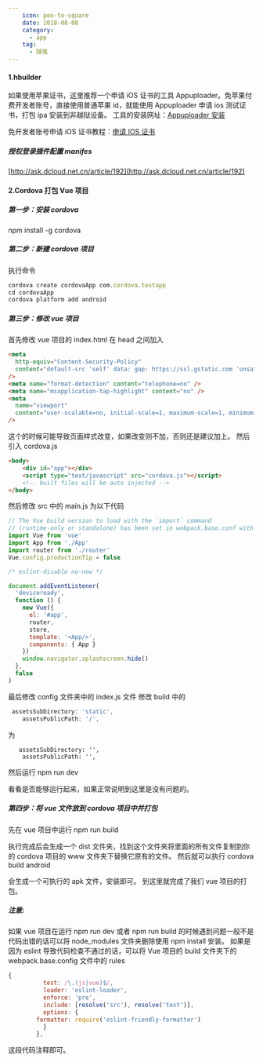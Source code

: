 ```yaml
---
    icon: pen-to-square
    date: 2018-08-08
    category: 
      - app
    tag:
      - 随笔
---
```


#### 1.hbuilder

如果使用苹果证书，这里推荐一个申请 iOS 证书的工具 Appuploader。免苹果付费开发者账号，直接使用普通苹果 id，就能使用 Appuploader 申请 ios 测试证书，打包 ipa 安装到非越狱设备。
工具的安装网址：[Appuploader 安装](http://www.applicationloader.net/blog/zh/72.html)

免开发者账号申请 iOS 证书教程：[申请 IOS 证书](http://www.applicationloader.net/blog/zh/1073.html)

##### 授权登录插件配置 manifes

[http://ask.dcloud.net.cn/article/192](http://ask.dcloud.net.cn/article/192)

#### 2.Cordova 打包 Vue 项目

##### 第一步：安装 cordova

npm install -g cordova

##### 第二步：新建 cordova 项目

执行命令

```js
cordova create cordovaApp com.cordova.testapp
cd cordovaApp
cordova platform add android
```

##### 第三步：修改 vue 项目

首先修改 vue 项目的 index.html 在 head 之间加入

```html
<meta
  http-equiv="Content-Security-Policy"
  content="default-src 'self' data: gap: https://ssl.gstatic.com 'unsafe-eval'; style-src 'self' 'unsafe-inline'; media-src *; img-src 'self' data: content:;"
/>
<meta name="format-detection" content="telephone=no" />
<meta name="msapplication-tap-highlight" content="no" />
<meta
  name="viewport"
  content="user-scalable=no, initial-scale=1, maximum-scale=1, minimum-scale=1, width=device-width"
/>
```

这个的时候可能导致页面样式改变，如果改变则不加，否则还是建议加上。
然后引入 cordova.js

```HTML
<body>
    <div id="app"></div>
    <script type="text/javascript" src="cordova.js"></script>
    <!-- built files will be auto injected -->
</body>

```

然后修改 src 中的 main.js 为以下代码

```js
// The Vue build version to load with the `import` command
// (runtime-only or standalone) has been set in webpack.base.conf with an alias.
import Vue from 'vue'
import App from './App'
import router from './router'
Vue.config.productionTip = false

/* eslint-disable no-new */

document.addEventListener(
  'deviceready',
  function () {
    new Vue({
      el: '#app',
      router,
      store,
      template: '<App/>',
      components: { App }
    })
    window.navigator.splashscreen.hide()
  },
  false
)
```

最后修改 config 文件夹中的 index.js 文件
修改 build 中的

```js
 assetsSubDirectory: 'static',
    assetsPublicPath: '/',
```

为

```
   assetsSubDirectory: '',
    assetsPublicPath: '',
```

然后运行 npm run dev

看看是否能够运行起来，如果正常说明到这里是没有问题的。

##### 第四步：将 vue 文件放到 cordova 项目中并打包

先在 vue 项目中运行 npm run build

执行完成后会生成一个 dist 文件夹，找到这个文件夹将里面的所有文件复制到你的 cordova 项目的 www 文件夹下替换它原有的文件。
然后就可以执行 cordova build android

会生成一个可执行的 apk 文件，安装即可。
到这里就完成了我们 vue 项目的打包。

##### 注意:

如果 vue 项目在运行 npm run dev 或者 npm run build 的时候遇到问题一般不是代码出错的话可以将 node_modules 文件夹删除使用 npm install 安装。
如果是因为 eslint 导致代码检查不通过的话，可以将 Vue 项目的 build 文件夹下的 webpack.base.config 文件中的 rules

```js
{
          test: /\.(js|vue)$/,
          loader: 'eslint-loader',
          enforce: 'pre',
          include: [resolve('src'), resolve('test')],
          options: {
        formatter: require('eslint-friendly-formatter')
          }
        },

```

这段代码注释即可。
